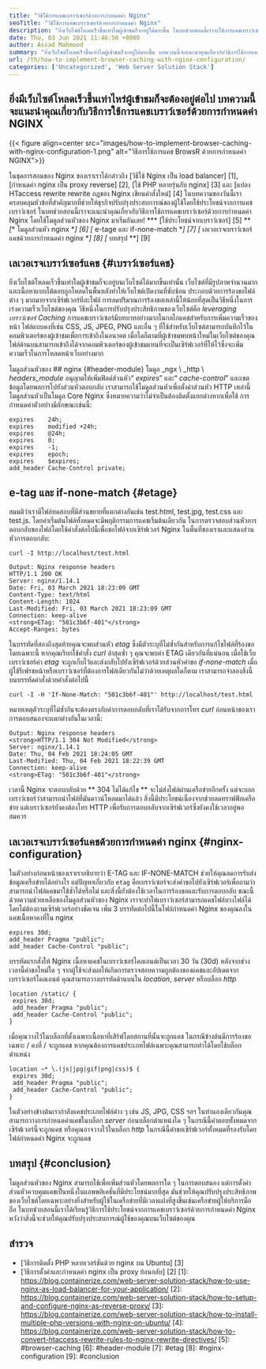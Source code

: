 ```yaml
---
title: "วิธีใช้การแคชเบราว์เซอร์ด้วยการกำหนดค่า Nginx" 
seoTitle: "วิธีใช้การแคชเบราว์เซอร์ด้วยการกำหนดค่า Nginx" 
description: "ยิ่งเว็บไซต์โหลดเร็วขึ้นเท่าใดผู้เข้าชมก็จะอยู่ได้มากขึ้น ในบทช่วยสอนนี้เราจะใช้การแคชเบราว์เซอร์ด้วยการกำหนดค่า NGINX" 
date: Thu, 03 Jun 2021 11:46:56 +0000
author: Assad Mahmood
summary: "ยิ่งเว็บไซต์โหลดเร็วขึ้นเท่าใดผู้เข้าชมก็จะอยู่ได้มากขึ้น บทความนี้จะแนะนำคุณเกี่ยวกับวิธีการใช้การแคชเบราว์เซอร์ด้วยการกำหนดค่า NGINX" 
url: /th/how-to-implement-browser-caching-with-nginx-configuration/
categories: ['Uncategorized', 'Web Server Solution Stack']
---
```


## ยิ่งมีเว็บไซต์โหลดเร็วขึ้นเท่าไหร่ผู้เข้าชมก็จะต้องอยู่ต่อไป บทความนี้จะแนะนำคุณเกี่ยวกับวิธีการใช้การแคชเบราว์เซอร์ด้วยการกำหนดค่า NGINX

{{< figure align=center src="images/how-to-implement-browser-caching-with-nginx-configuration-1.png" alt="วิธีการใช้การแคช BrowsR ด้วยการกำหนดค่า NGINX">}}

ในชุดการสอนของ Nginx ของเราเราได้กล่าวถึง [วิธีใช้ Nginx เป็น load balancer] [1], [กำหนดค่า nginx เป็น proxy reverse] [2], [ใช้ PHP หลายรุ่นกับ nginx] [3] และ [แปลง HTaccess rewrite rewrite กฎของ Nginx เขียนคำสั่งใหม่] [4] ในบทความของวันนี้เราครอบคลุมหัวข้อที่สำคัญมากที่ช่วยให้ธุรกิจปรับปรุงประสบการณ์ของผู้ใช้โดยใช้ประโยชน์จากการแคชเบราว์เซอร์ ในบทช่วยสอนนี้เราจะแนะนำคุณเกี่ยวกับวิธีการใช้การแคชเบราว์เซอร์ด้วยการกำหนดค่า Nginx โดยใช้โมดูลส่วนหัวของ Nginx มาเริ่มกันเลย!
  *** [ใช้ประโยชน์จากเบราว์เซอร์] [5] **
  *[** โมดูลส่วนหัว nginx **] [6]
  *[** e-tage และ if-none-match **] [7]
  *[** เลเวอเรจเบราว์เซอร์แคชด้วยการกำหนดค่า nginx **] [8]
  *[** บทสรุป **] [9]

## เลเวอเรจเบราว์เซอร์แคช {#เบราว์เซอร์แคช}
ยิ่งเว็บไซต์โหลดเร็วขึ้นเท่าใดผู้เข้าชมก็จะอยู่บนเว็บไซต์ได้มากขึ้นเท่านั้น เว็บไซต์ที่มีรูปภาพจำนวนมากและเนื้อหาแบบโต้ตอบถูกโหลดในพื้นหลังทำให้เว็บไซต์เปิดงานที่ซับซ้อน ประกอบด้วยการร้องขอไฟล์ต่าง ๆ มากมายจากเซิร์ฟเวอร์ทีละไฟล์ การลดปริมาณการร้องขอเหล่านี้ให้น้อยที่สุดเป็นวิธีหนึ่งในการเร่งความเร็วเว็บไซต์ของคุณ
วิธีหนึ่งในการปรับปรุงประสิทธิภาพของเว็บไซต์คือ _leveraging เบราว์เซอร์ Caching_ การแคชเบราว์เซอร์มีบทบาทอย่างมากในกลไกแคชสำหรับการเพิ่มความเร็วของหน้า ไฟล์แบบคงที่เช่น CSS, JS, JPEG, PNG และอื่น ๆ ที่ใช้สำหรับเว็บไซต์สามารถบันทึกไว้ในคอมพิวเตอร์ของผู้เข้าชมเพื่อการเข้าถึงในอนาคต เมื่อใดก็ตามที่ผู้เข้าชมพบหน้าใหม่ในเว็บไซต์ของคุณไฟล์ด้านบนสามารถเข้าถึงได้จากคอมพิวเตอร์ของผู้เข้าชมแทนที่จะเป็นเซิร์ฟเวอร์ที่ให้ไว้ซึ่งจะเพิ่มความเร็วในการโหลดหน้าเว็บอย่างมาก

โมดูลส่วนหัวของ ## nginx {#header-module}
โมดูล _ngx \ _http \ _headers_module_ อนุญาตให้เพิ่มฟิลด์ส่วนหัว“ _expires_” และ“ _cache-control_” และเขตข้อมูลโดยพลการไปยังส่วนหัวตอบกลับ เราสามารถใช้โมดูลส่วนหัวเพื่อตั้งค่าส่วนหัว HTTP เหล่านี้ โมดูลส่วนหัวเป็นโมดูล Core Nginx ซึ่งหมายความว่าไม่จำเป็นต้องติดตั้งแยกต่างหากเพื่อใช้
การกำหนดค่าตัวอย่างมีลักษณะเช่นนี้:
```
expires    24h;
expires    modified +24h;
expires    @24h;
expires    0;
expires    -1;
expires    epoch;
expires    $expires;
add_header Cache-Control private;
```

## e-tag และ if-none-match {#etage}
สมมติว่าเรามีไฟล์ทดสอบที่มีส่วนขยายที่แตกต่างกันเช่น test.html, test.jpg, test.css และ test.js. โดยค่าเริ่มต้นไฟล์ทั้งหมดจะมีพฤติกรรมการแคชเริ่มต้นเดียวกัน ในการตรวจสอบส่วนหัวการตอบกลับของไฟล์โดยใช้คำสั่งต่อไปนี้เพื่อขอไฟล์จากเซิร์ฟเวอร์ Nginx ในพื้นที่ของเราและแสดงส่วนหัวการตอบกลับ:
```
curl -I http://localhost/test.html
```
```
Output: Nginx response headers
HTTP/1.1 200 OK
Server: nginx/1.14.1
Date: Fri, 03 March 2021 18:23:09 GMT
Content-Type: text/html
Content-Length: 1024
Last-Modified: Fri, 03 March 2021 18:23:09 GMT
Connection: keep-alive
<strong>ETag: "501c3b6f-401"</strong>
Accept-Ranges: bytes
```
ในบรรทัดที่สองถึงสุดท้ายคุณจะพบส่วนหัว _etag_ ซึ่งมีตัวระบุที่ไม่ซ้ำกันสำหรับการแก้ไขไฟล์ที่ร้องขอโดยเฉพาะนี้ หากคุณเรียกใช้คำสั่ง _curl_ ล่าสุดซ้ำ ๆ คุณจะพบค่า ETAG เดียวกันที่แน่นอน
เมื่อใช้เว็บเบราว์เซอร์ค่า _etag_ จะถูกเก็บไว้และส่งกลับไปยังเซิร์ฟเวอร์ด้วยส่วนหัวคำขอ _if-none-match_ เมื่อผู้ใช้รีเฟรชหน้าหรือเบราว์เซอร์ที่ต้องการไฟล์เดียวกันไม่ว่าด้วยเหตุผลใดก็ตาม
เราสามารถจำลองสิ่งนี้บนบรรทัดคำสั่งด้วยคำสั่งต่อไปนี้
```
curl -I -H 'If-None-Match: "501c3b6f-401"' http://localhost/test.html
```
หมายเหตุตัวระบุที่ไม่ซ้ำกันจะต้องตรงกับค่าการตอบกลับที่เราได้รับจากการโทร _curl_ ก่อนหน้าของเรา การตอบสนองจะแตกต่างกันในเวลานี้:
```
Output: Nginx response headers
<strong>HTTP/1.1 304 Not Modified</strong>
Server: nginx/1.14.1
Date: Thu, 04 Feb 2021 18:24:05 GMT
Last-Modified: Thu, 04 Feb 2021 18:22:39 GMT
Connection: keep-alive
<strong>ETag: "501c3b6f-401"</strong>
```
เวลานี้ Nginx จะตอบกลับด้วย ** 304 ไม่ได้แก้ไข ** จะไม่ส่งไฟล์ผ่านเครือข่ายอีกครั้ง แต่จะบอกเบราว์เซอร์ว่าสามารถนำไฟล์ที่มันดาวน์โหลดมาได้แล้ว สิ่งนี้มีประโยชน์เนื่องจากช่วยลดทราฟฟิกเครือข่าย แต่เบราว์เซอร์ยังคงต้องโทร HTTP เพื่อรับการตอบกลับจากเซิร์ฟเวอร์ซึ่งยังคงใช้เวลาอยู่พอสมควร

## เลเวอเรจเบราว์เซอร์แคชด้วยการกำหนดค่า nginx {#nginx-configuration}
ในตัวอย่างก่อนหน้าของเราเราอธิบายว่า E-TAG และ IF-NONE-MATCH ช่วยให้คุณลดการรับส่งข้อมูลเครือข่ายได้อย่างไร แต่ปัญหาเกี่ยวกับ `etag` คือเบราว์เซอร์จะส่งคำขอไปยังเซิร์ฟเวอร์เพื่อถามว่าสามารถนำไฟล์แคชมาใช้ซ้ำได้หรือไม่ และสิ่งนี้ยังต้องใช้เวลาในการร้องขอและรับการตอบกลับ
ขณะนี้ด้วยความช่วยเหลือของโมดูลส่วนหัวของ Nginx เราจะทำให้เบราว์เซอร์สามารถแคชไฟล์บางไฟล์ได้โดยไม่ต้องถามเซิร์ฟเวอร์อย่างชัดเจน
เพิ่ม 3 บรรทัดต่อไปนี้ในไฟล์กำหนดค่า Nginx ของคุณลงในแคชเนื้อหาคงที่ใน nginx
```
expires 30d;
add_header Pragma "public";
add_header Cache-Control "public";
```
บรรทัดแรกสั่งให้ Nginx เนื้อหาแคชในเบราว์เซอร์ไคลเอนต์เป็นเวลา 30 วัน (30d) หลังจากช่วงเวลานี้คำขอใหม่ใด ๆ จากผู้ใช้จะส่งผลให้เกิดการตรวจสอบความถูกต้องของแคชและอัปเดตจากเบราว์เซอร์ไคลเอนต์
คุณสามารถวางบรรทัดด้านบนใน _location_, _server_ หรือบล็อก _http_
```
location /static/ {
 expires 30d;
 add_header Pragma "public";
 add_header Cache-Control "public";
}
```
เมื่อคุณวางไว้ในบล็อกที่ตั้งเฉพาะเนื้อหาที่เสิร์ฟโดยสถานที่นั้นจะถูกแคช ในกรณีข้างต้นมีการร้องขอเฉพาะ / คงที่ / จะถูกแคช
หากคุณต้องการแคชประเภทไฟล์เฉพาะคุณสามารถทำได้โดยใช้บล็อกตำแหน่ง
```
location ~* \.(js|jpg|gif|png|css)$ {
 expires 30d;
 add_header Pragma "public";
 add_header Cache-Control "public";
}

```
ในตัวอย่างข้างต้นเรากำลังแคชประเภทไฟล์ต่าง ๆ เช่น JS, JPG, CSS ฯลฯ
ในทำนองเดียวกันคุณสามารถวางการกำหนดค่าแคชในบล็อก _server_ ก่อนบล็อกตำแหน่งใด ๆ ในกรณีนี้คำตอบทั้งหมดจากเซิร์ฟเวอร์นี้จะถูกแคช หรือคุณอาจวางไว้ในบล็อก _http_ ในกรณีนี้คำขอเซิร์ฟเวอร์ทั้งหมดที่รองรับโดยไฟล์กำหนดค่า Nginx จะถูกแคช

## บทสรุป {#conclusion}
โมดูลส่วนหัวของ Nginx สามารถใช้เพื่อเพิ่มส่วนหัวโดยพลการใด ๆ ในการตอบสนอง แต่การตั้งค่าส่วนหัวควบคุมแคชเป็นหนึ่งในแอพพลิเคชั่นที่มีประโยชน์มากที่สุด มันช่วยให้คุณปรับปรุงประสิทธิภาพของเว็บไซต์โดยเฉพาะอย่างยิ่งสำหรับผู้ใช้ในเครือข่ายที่มีเวลาแฝงที่สูงขึ้นเช่นเครือข่ายผู้ให้บริการมือถือ ในบทช่วยสอนนี้เราได้เรียนรู้วิธีการใช้ประโยชน์จากการแคชเบราว์เซอร์ด้วยการกำหนดค่า Nginx หวังว่าสิ่งนี้จะช่วยให้คุณปรับปรุงประสบการณ์ผู้ใช้ของคุณบนเว็บไซต์ของคุณ

## สำรวจ
  * [วิธีการติดตั้ง PHP หลายเวอร์ชันด้วย nginx บน Ubuntu] [3]
  * [วิธีการตั้งค่าและกำหนดค่า nginx เป็น proxy ย้อนกลับ] [2]
[1]: https://blog.containerize.com/web-server-solution-stack/how-to-use-nginx-as-load-balancer-for-your-application/
[2]: https://blog.containerize.com/web-server-solution-stack/how-to-setup-and-configure-nginx-as-reverse-proxy/
[3]: https://blog.containerize.com/web-server-solution-stack/how-to-install-multiple-php-versions-with-nginx-on-ubuntu/
[4]: https://blog.containerize.com/web-server-solution-stack/how-to-convert-htaccess-rewrite-rules-to-nginx-rewrite-directives/
[5]: #browser-caching
[6]: #header-module
[7]: #etag
[8]: #nginx-configuration
[9]: #conclusion
